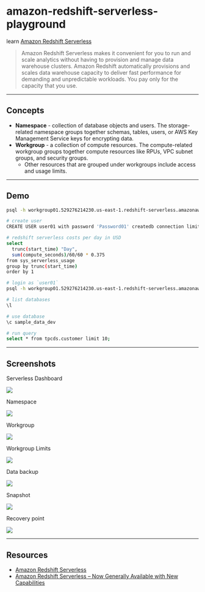 # amazon-redshift-serverless-playground

learn [Amazon Redshift Serverless](https://docs.aws.amazon.com/redshift/latest/mgmt/working-with-serverless.html)

> Amazon Redshift Serverless makes it convenient for you to run and scale analytics without having to provision and manage data warehouse clusters.
> Amazon Redshift automatically provisions and scales data warehouse capacity to deliver fast performance for demanding and unpredictable workloads. You pay only for the capacity that you use.

---

## Concepts

- **Namespace** - collection of database objects and users. The storage-related namespace groups together schemas, tables, users, or AWS Key Management Service keys for encrypting data.
- **Workgroup** - a collection of compute resources. The compute-related workgroup groups together compute resources like RPUs, VPC subnet groups, and security groups.
  - Other resources that are grouped under workgroups include access and usage limits. 


---

## Demo

```sh
psql -h workgroup01.529276214230.us-east-1.redshift-serverless.amazonaws.com -d sample_data_dev -p 5439 -U uadmin

# create user
CREATE USER user01 with password 'Password01' createdb connection limit 30;

# redshift serverless costs per day in USD
select
  trunc(start_time) "Day",
  sum(compute_seconds)/60/60 * 0.375
from sys_serverless_usage
group by trunc(start_time)
order by 1

# login as `user01`
psql -h workgroup01.529276214230.us-east-1.redshift-serverless.amazonaws.com -d sample_data_dev -p 5439 -U user01

# list databases
\l

# use database
\c sample_data_dev

# run query
select * from tpcds.customer limit 10;
```

---

## Screenshots

Serverless Dashboard

![](https://www.evernote.com/l/AAHY-S8I96hAJquRTaAMHb0Ccwdnfez0DswB/image.png)

Namespace

![](https://www.evernote.com/l/AAG2ksR6WLlHGry3HOdVwaKbynPJMMqpQOYB/image.png)

Workgroup

![](https://www.evernote.com/l/AAHfsGYT4M1GgJ6uCpT-Gdwj6dsSy2Fv3a0B/image.png)

Workgroup Limits

![](https://www.evernote.com/l/AAFOtFmBDHRFA4wW4SDgJ6PhyyOKJC--cRMB/image.png)

Data backup

![](https://www.evernote.com/l/AAGmQk_lH3dLBqwPVfr93tjXePiSyIpPSVYB/image.png)

Snapshot

![](https://www.evernote.com/l/AAGf2PLKjqBJnL4z22AhKwcGnh5vToq6kG0B/image.png)

Recovery point

![](https://www.evernote.com/l/AAEHSBSKSYJCUb5agUI6Kxi4Q_HVOnGhvNEB/image.png)

---

## Resources

- [Amazon Redshift Serverless](https://docs.aws.amazon.com/redshift/latest/mgmt/working-with-serverless.html)
- [Amazon Redshift Serverless – Now Generally Available with New Capabilities](https://aws.amazon.com/blogs/aws/amazon-redshift-serverless-now-generally-available-with-new-capabilities/)
